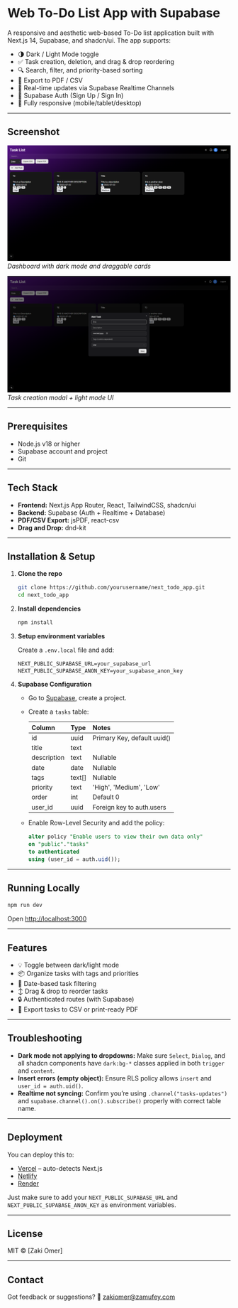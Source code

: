 # Web To-Do List App with Supabase

A responsive and aesthetic web-based To-Do list application built with Next.js 14, Supabase, and shadcn/ui. The app supports:

* 🌗 Dark / Light Mode toggle
* ✅ Task creation, deletion, and drag & drop reordering
* 🔍 Search, filter, and priority-based sorting
* 🧾 Export to PDF / CSV
* 🔄 Real-time updates via Supabase Realtime Channels
* 🔐 Supabase Auth (Sign Up / Sign In)
* 📱 Fully responsive (mobile/tablet/desktop)

---

## Screenshot

![Web Screenshot 1](./assets/screenshot.png)
*Dashboard with dark mode and draggable cards*

![Web Screenshot 2](./assets/screenshot_1.png)
*Task creation modal + light mode UI*

---

## Prerequisites

* Node.js v18 or higher
* Supabase account and project
* Git

---

## Tech Stack

* **Frontend:** Next.js App Router, React, TailwindCSS, shadcn/ui
* **Backend:** Supabase (Auth + Realtime + Database)
* **PDF/CSV Export:** jsPDF, react-csv
* **Drag and Drop:** dnd-kit

---

## Installation & Setup

1. **Clone the repo**

   ```bash
   git clone https://github.com/yourusername/next_todo_app.git
   cd next_todo_app
   ```

2. **Install dependencies**

   ```bash
   npm install
   ```

3. **Setup environment variables**

   Create a `.env.local` file and add:

   ```env
   NEXT_PUBLIC_SUPABASE_URL=your_supabase_url
   NEXT_PUBLIC_SUPABASE_ANON_KEY=your_supabase_anon_key
   ```

4. **Supabase Configuration**

   * Go to [Supabase](https://supabase.com/), create a project.

   * Create a `tasks` table:

     | Column      | Type    | Notes                       |
     | ----------- | ------- | --------------------------- |
     | id          | uuid    | Primary Key, default uuid() |
     | title       | text    |                             |
     | description | text    | Nullable                    |
     | date        | date    | Nullable                    |
     | tags        | text\[] | Nullable                    |
     | priority    | text    | 'High', 'Medium', 'Low'     |
     | order       | int     | Default 0                   |
     | user\_id    | uuid    | Foreign key to auth.users   |

   * Enable Row-Level Security and add the policy:

     ```sql
     alter policy "Enable users to view their own data only"
     on "public"."tasks"
     to authenticated
     using (user_id = auth.uid());
     ```

---

## Running Locally

```bash
npm run dev
```

Open [http://localhost:3000](http://localhost:3000)

---

## Features

* 💡 Toggle between dark/light mode
* 📦 Organize tasks with tags and priorities
* 📅 Date-based task filtering
* ↕️ Drag & drop to reorder tasks
* 🔒 Authenticated routes (with Supabase)
* 📄 Export tasks to CSV or print-ready PDF

---

## Troubleshooting

* **Dark mode not applying to dropdowns:** Make sure `Select`, `Dialog`, and all shadcn components have `dark:bg-*` classes applied in both `trigger` and `content`.
* **Insert errors (empty object):** Ensure RLS policy allows `insert` and `user_id = auth.uid()`.
* **Realtime not syncing:** Confirm you’re using `.channel("tasks-updates")` and `supabase.channel().on().subscribe()` properly with correct table name.

---

## Deployment

You can deploy this to:

* [Vercel](https://vercel.com/) – auto-detects Next.js
* [Netlify](https://netlify.com/)
* [Render](https://render.com/)

Just make sure to add your `NEXT_PUBLIC_SUPABASE_URL` and `NEXT_PUBLIC_SUPABASE_ANON_KEY` as environment variables.

---

## License

MIT © \[Zaki Omer]

---

## Contact

Got feedback or suggestions?
📧 [zakiomer@zamufey.com](mailto:zakiomer@zamufey.com)

